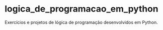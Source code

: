 # logica_de_programacao_em_python
Exercícios e projetos de lógica de programação desenvolvidos em Python.
